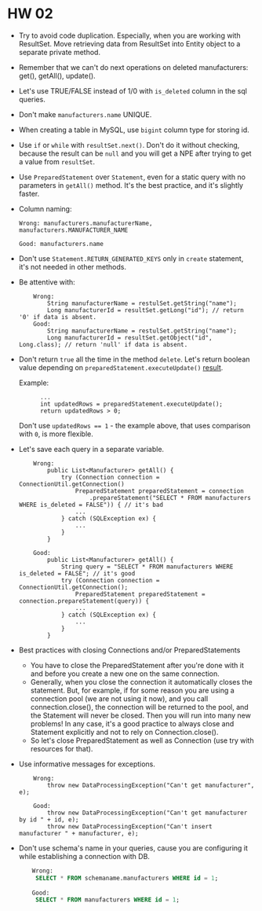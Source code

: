# HW 02

* Try to avoid code duplication. Especially, when you are working with ResultSet.
  Move retrieving data from ResultSet into Entity object to a separate private method.

* Remember that we can't do next operations on deleted manufacturers: get(), getAll(), update().

* Let's use TRUE/FALSE instead of 1/0 with `is_deleted` column in the sql queries.

* Don't make `manufacturers.name` UNIQUE.

* When creating a table in MySQL, use `bigint` column type for storing id.

* Use `if` or `while` with `resultSet.next()`. Don't do it without checking,
  because the result can be `null` and you will get a NPE after trying to get a value from `resultSet`.
  
* Use `PreparedStatement` over `Statement`, even for a static query with no parameters in `getAll()` method. It's the best practice, and it's slightly faster.

* Column naming:
    ```
    Wrong: manufacturers.manufacturerName, manufacturers.MANUFACTURER_NAME
    
    Good: manufacturers.name
    ```
* Don't use `Statement.RETURN_GENERATED_KEYS` only in `create` statement, it's not needed in other methods.

* Be attentive with:
    ```
        Wrong:
            String manufacturerName = restulSet.getString("name");
            Long manufacturerId = resultSet.getLong("id"); // return '0' if data is absent.
        Good:
            String manufacturerName = restulSet.getString("name");
            Long manufacturerId = resultSet.getObject("id", Long.class); // return 'null' if data is absent.
    ```

* Don't return `true` all the time in the method `delete`.
  Let's return boolean value depending on `preparedStatement.executeUpdate()` [result](https://docs.oracle.com/javase/7/docs/api/java/sql/Statement.html#executeUpdate(java.lang.String)).

  Example:
  ```
        ...
        int updatedRows = preparedStatement.executeUpdate();
        return updatedRows > 0;
  ```
  Don't use `updatedRows == 1` - the example above, that uses comparison with `0`, is more flexible.

* Let's save each query in a separate variable.
    ```
        Wrong:
            public List<Manufacturer> getAll() {
                try (Connection connection = ConnectionUtil.getConnection()
                    PreparedStatement preparedStatement = connection
                        .prepareStatement("SELECT * FROM manufacturers WHERE is_deleted = FALSE")) { // it's bad
                    ...
                } catch (SQLException ex) {
                    ...
                }
            }
            
        Good:
            public List<Manufacturer> getAll() {
                String query = "SELECT * FROM manufacturers WHERE is_deleted = FALSE"; // it's good
                try (Connection connection = ConnectionUtil.getConnection();
                    PreparedStatement preparedStatement = connection.prepareStatement(query)) {
                    ...
                } catch (SQLException ex) {
                    ...
                }
            }
    ```

* Best practices with closing Connections and/or PreparedStatements
    - You have to close the PreparedStatement after you're done with it and before you create a new one on the same connection.
    - Generally, when you close the connection it automatically closes the statement.
      But, for example, if for some reason you are using a connection pool (we are not using it now),
      and you call connection.close(), the connection will be returned to the pool,
      and the Statement will never be closed. Then you will run into many new problems!
      In any case, it's a good practice to always close and Statement explicitly and not to rely on Connection.close().
    - So let's close PreparedStatement as well as Connection (use try with resources for that).


* Use informative messages for exceptions.
    ```
        Wrong:
            throw new DataProcessingException("Can't get manufacturer", e);
            
        Good:
            throw new DataProcessingException("Can't get manufacturer by id " + id, e);
            throw new DataProcessingException("Can't insert manufacturer " + manufacturer, e);
    ``` 

* Don't use schema's name in your queries, cause you are configuring it while establishing a connection with DB.
```sql     
       Wrong:
        SELECT * FROM schemaname.manufacturers WHERE id = 1;                     
             
       Good:
        SELECT * FROM manufacturers WHERE id = 1;
```           
